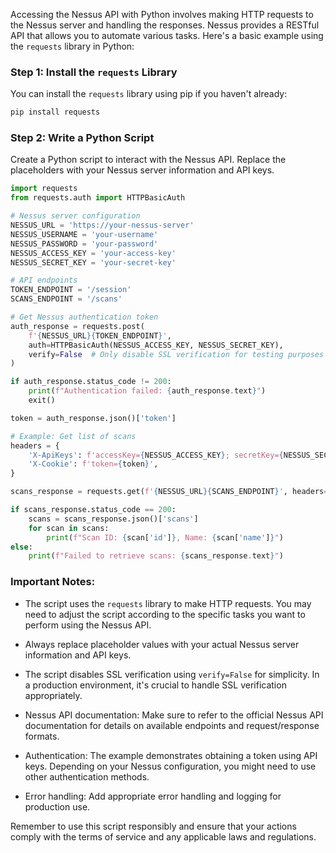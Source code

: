Accessing the Nessus API with Python involves making HTTP requests to the Nessus server and handling the responses. Nessus provides a RESTful API that allows you to automate various tasks. Here's a basic example using the `requests` library in Python:

### Step 1: Install the `requests` Library

You can install the `requests` library using pip if you haven't already:

```bash
pip install requests
```

### Step 2: Write a Python Script

Create a Python script to interact with the Nessus API. Replace the placeholders with your Nessus server information and API keys.

```python
import requests
from requests.auth import HTTPBasicAuth

# Nessus server configuration
NESSUS_URL = 'https://your-nessus-server'
NESSUS_USERNAME = 'your-username'
NESSUS_PASSWORD = 'your-password'
NESSUS_ACCESS_KEY = 'your-access-key'
NESSUS_SECRET_KEY = 'your-secret-key'

# API endpoints
TOKEN_ENDPOINT = '/session'
SCANS_ENDPOINT = '/scans'

# Get Nessus authentication token
auth_response = requests.post(
    f'{NESSUS_URL}{TOKEN_ENDPOINT}',
    auth=HTTPBasicAuth(NESSUS_ACCESS_KEY, NESSUS_SECRET_KEY),
    verify=False  # Only disable SSL verification for testing purposes
)

if auth_response.status_code != 200:
    print(f"Authentication failed: {auth_response.text}")
    exit()

token = auth_response.json()['token']

# Example: Get list of scans
headers = {
    'X-ApiKeys': f'accessKey={NESSUS_ACCESS_KEY}; secretKey={NESSUS_SECRET_KEY}',
    'X-Cookie': f'token={token}',
}

scans_response = requests.get(f'{NESSUS_URL}{SCANS_ENDPOINT}', headers=headers, verify=False)

if scans_response.status_code == 200:
    scans = scans_response.json()['scans']
    for scan in scans:
        print(f"Scan ID: {scan['id']}, Name: {scan['name']}")
else:
    print(f"Failed to retrieve scans: {scans_response.text}")
```

### Important Notes:

- The script uses the `requests` library to make HTTP requests. You may need to adjust the script according to the specific tasks you want to perform using the Nessus API.

- Always replace placeholder values with your actual Nessus server information and API keys.

- The script disables SSL verification using `verify=False` for simplicity. In a production environment, it's crucial to handle SSL verification appropriately.

- Nessus API documentation: Make sure to refer to the official Nessus API documentation for details on available endpoints and request/response formats.

- Authentication: The example demonstrates obtaining a token using API keys. Depending on your Nessus configuration, you might need to use other authentication methods.

- Error handling: Add appropriate error handling and logging for production use.

Remember to use this script responsibly and ensure that your actions comply with the terms of service and any applicable laws and regulations.
